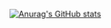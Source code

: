 [![Anurag's GitHub stats](https://github-readme-stats.vercel.app/api?CBecky23=anuraghazra)](https://github.com/anuraghazra/github-readme-stats)
